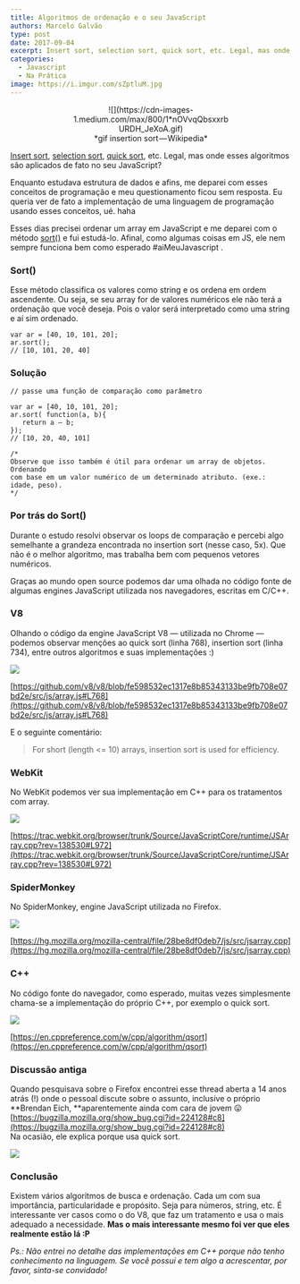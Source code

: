 ```yaml
---
title: Algoritmos de ordenação e o seu JavaScript
authors: Marcelo Galvão
type: post
date: 2017-09-04
excerpt: Insert sort, selection sort, quick sort, etc. Legal, mas onde esses algoritmos são aplicados de fato no seu JavaScript?
categories:
  - Javascript
  - Na Prática
image: https://i.imgur.com/sZptluM.jpg
---
```


<span style="display: block; text-align: center">
	<span style="display:inline-block; width: 280px;">
	![](https://cdn-images-1.medium.com/max/800/1*nOVvqQbsxxrbURDH_JeXoA.gif)
	</span>
	<br>
	*gif insertion sort — Wikipedia*
</span>

[Insert sort](https://pt.wikipedia.org/wiki/Insertion_sort), [selection
sort](https://pt.wikipedia.org/wiki/Selection_sort), [quick
sort](https://pt.wikipedia.org/wiki/Quicksort), etc. Legal, mas onde esses
algoritmos são aplicados de fato no seu JavaScript?

Enquanto estudava estrutura de dados e afins, me deparei com esses conceitos de
programação e meu questionamento ficou sem resposta. Eu queria ver de fato a
implementação de uma linguagem de programação usando esses conceitos, ué. haha

Esses dias precisei ordenar um array em JavaScript e me deparei com o método
[sort()](https://developer.mozilla.org/pt-BR/docs/Web/JavaScript/Reference/Global_Objects/Array/sort)
e fui estudá-lo. Afinal, como algumas coisas em JS, ele nem sempre funciona bem
como esperado #aiMeuJavascript .

### Sort()

Esse método classifica os valores como string e os ordena em ordem ascendente.
Ou seja, se seu array for de valores numéricos ele não terá a ordenação que você
deseja. Pois o valor será interpretado como uma string e aí sim ordenado.

    var ar = [40, 10, 101, 20];
    ar.sort();
    // [10, 101, 20, 40]

### Solução

    // passe uma função de comparação como parâmetro

    var ar = [40, 10, 101, 20];
    ar.sort( function(a, b){
       return a — b;
    });
    // [10, 20, 40, 101]
    
    /*
	Observe que isso também é útil para ordenar um array de objetos. Ordenando 
	com base em um valor numérico de um determinado atributo. (exe.: idade, peso).
	*/


### Por trás do Sort()

Durante o estudo resolvi observar os loops de comparação e percebi algo
semelhante a grandeza encontrada no insertion sort (nesse caso, 5x). Que não é o
melhor algoritmo, mas trabalha bem com pequenos vetores numéricos.

Graças ao mundo open source podemos dar uma olhada no código fonte de algumas
engines JavaScript utilizada nos navegadores, escritas em C/C++.

### V8

Olhando o código da engine JavaScript V8 — utilizada no Chrome — podemos
observar menções ao quick sort (linha 768), insertion sort (linha 734), entre
outros algoritmos e suas implementações :)

![](https://cdn-images-1.medium.com/max/800/1*A8Q5N7Pkc_rZ50aVCfDIGA.png)

[https://github.com/v8/v8/blob/fe598532ec1317e8b85343133be9fb708e07bd2e/src/js/array.js#L768](https://github.com/v8/v8/blob/fe598532ec1317e8b85343133be9fb708e07bd2e/src/js/array.js#L768)

E o seguinte comentário:

> For short (length <= 10) arrays, insertion sort is used for efficiency.

### WebKit

No WebKit podemos ver sua implementação em C++ para os tratamentos com array.

![](https://cdn-images-1.medium.com/max/800/1*73WlWhS26dVbLvek14_rSQ.png)

[https://trac.webkit.org/browser/trunk/Source/JavaScriptCore/runtime/JSArray.cpp?rev=138530#L972](https://trac.webkit.org/browser/trunk/Source/JavaScriptCore/runtime/JSArray.cpp?rev=138530#L972)

### SpiderMonkey

No SpiderMonkey, engine JavaScript utilizada no Firefox.

![](https://cdn-images-1.medium.com/max/800/1*Z5E8ALSb8mS4vgkQoGLl8g.png)

[https://hg.mozilla.org/mozilla-central/file/28be8df0deb7/js/src/jsarray.cpp](https://hg.mozilla.org/mozilla-central/file/28be8df0deb7/js/src/jsarray.cpp)

### C++

No código fonte do navegador, como esperado, muitas vezes simplesmente chama-se
a implementação do próprio C++, por exemplo o quick sort.

![](https://cdn-images-1.medium.com/max/800/1*4sdtKW2_XviENzCqvq4h7w.png)

[https://en.cppreference.com/w/cpp/algorithm/qsort](https://en.cppreference.com/w/cpp/algorithm/qsort)

### Discussão antiga

Quando pesquisava sobre o Firefox encontrei esse thread aberta a 14 anos atrás
(!) onde o pessoal discute sobre o assunto, inclusive o próprio **Brendan Eich,
**aparentemente ainda com cara de jovem 😛 <br>
[https://bugzilla.mozilla.org/show_bug.cgi?id=224128#c8](https://bugzilla.mozilla.org/show_bug.cgi?id=224128#c8)<br>
Na ocasião, ele explica porque usa quick sort.

![](https://cdn-images-1.medium.com/max/800/1*YDEXZUZkgosHA-r2cgzXow.png)

### Conclusão

Existem vários algoritmos de busca e ordenação. Cada um com sua importância,
particularidade e propósito. Seja para números, string, etc. É interessante ver
casos como o do V8, que faz um tratamento e usa o mais adequado a
necessidade. **Mas o mais interessante mesmo foi ver que eles realmente
estão lá :P**

*Ps.: Não entrei no detalhe das implementações em C++ porque não tenho
conhecimento na linguagem. Se você possui e tem algo a acrescentar, por favor,
sinta-se convidado!*
